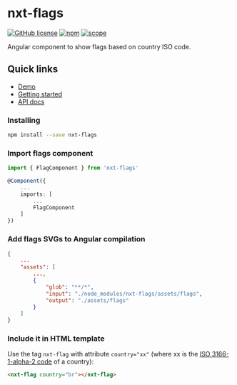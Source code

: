 # nxt-flags

[![GitHub license](https://img.shields.io/github/license/Liquid-JS/nxt-components.svg)](https://github.com/Liquid-JS/nxt-components/blob/master/LICENSE)
[![npm](https://img.shields.io/npm/dm/nxt-flags.svg)](https://www.npmjs.com/package/nxt-flags)
[![scope](https://img.shields.io/npm/v/nxt-flags.svg)](https://www.npmjs.com/package/nxt-flags)

Angular component to show flags based on country ISO code.

## Quick links

-   [Demo](https://liquid-js.github.io/nxt-components/demo/flags)
-   [Getting started](https://liquid-js.github.io/nxt-components/demo/flags/getting-started)
-   [API docs](https://liquid-js.github.io/nxt-components/nxt-flags)

### Installing

```sh
npm install --save nxt-flags
```

### Import flags component

```ts
import { FlagComponent } from 'nxt-flags'

@Component({
    ...
    imports: [
        ...
        FlagComponent
    ]
})
```

### Add flags SVGs to Angular compilation

```json
{
    ...
    "assets": [
        ...,
        {
            "glob": "**/*",
            "input": "./node_modules/nxt-flags/assets/flags",
            "output": "./assets/flags"
        }
    ]
}
```

### Include it in HTML template

Use the tag `nxt-flag` with attribute `country="xx"` (where xx is the [ISO 3166-1-alpha-2 code](http://www.iso.org/iso/country_names_and_code_elements) of a country):

```html
<nxt-flag country="br"></nxt-flag>
```
